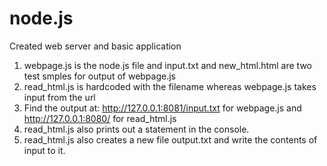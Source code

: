 # node.js
Created web server and basic application

1. webpage.js is the node.js file and input.txt and new_html.html are two test smples for output of webpage.js
2. read_html.js is hardcoded with the filename whereas webpage.js takes input from the url
3. Find the output at: http://127.0.0.1:8081/input.txt for webpage.js and http://127.0.0.1:8080/ for read_html.js
4. read_html.js also prints out a statement in the console.
5. read_html.js also creates a new file output.txt and write the contents of input to it.
